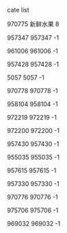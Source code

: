 cate list

970775 新鲜水果 8

957347 957347 -1

961006 961006 -1

957428 957428 -1

5057 5057 -1

970778 970778 -1

958104 958104 -1

972219 972219 -1

972200 972200 -1

957430 957430 -1

955035 955035 -1

957615 957615 -1

957330 957330 -1

970776 970776 -1

975706 975706 -1

969032 969032 -1

